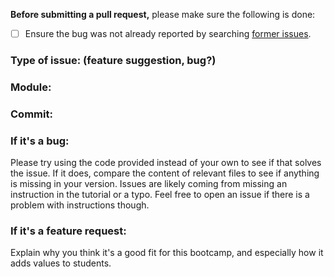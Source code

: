 **Before submitting a pull request,** please make sure the following is done:
- [ ] Ensure the bug was not already reported by searching [former issues](https://github.com/goldylucks/react-beginners-bootcamp/issues).

### Type of issue: (feature suggestion, bug?)


### Module:


### Commit:


### If it's a bug:

Please try using the code provided instead of your own to see if that solves the issue. If it does, compare the content of relevant files to see if anything is missing in your version. Issues are likely coming from missing an instruction in the tutorial or a typo. Feel free to open an issue if there is a problem with instructions though.

### If it's a feature request:

Explain why you think it's a good fit for this bootcamp, and especially how it adds values to students.